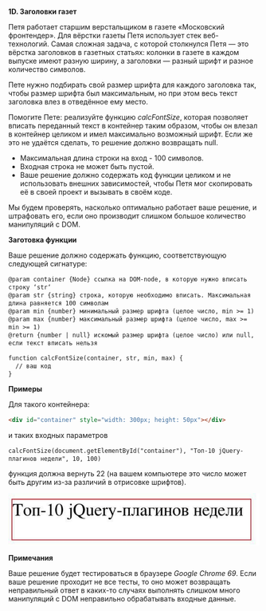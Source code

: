 **1D. Заголовки газет**

Петя работает старшим верстальщиком в газете «Московский фронтендер». Для вёрстки газеты Петя использует стек веб-технологий. Самая сложная задача, с которой столкнулся Петя — это вёрстка заголовков в газетных статьях: колонки в газете в каждом выпуске имеют разную ширину, а заголовки — разный шрифт и разное количество символов.

Пете нужно подбирать свой размер шрифта для каждого заголовка так, чтобы размер шрифта был максимальным, но при этом весь текст заголовка влез в отведённое ему место.

Помогите Пете: реализуйте функцию *calcFontSize*, которая позволяет вписать переданный текст в контейнер таким образом, чтобы он влезал в контейнер целиком и имел максимально возможный шрифт. Если же это не удаётся сделать, то решение должно возвращать null. 

- Максимальная длина строки на вход - 100 символов. 
- Входная строка не может быть пустой. 
- Ваше решение должно содержать код функции целиком и не использовать внешних зависимостей, чтобы Петя мог скопировать её в своей проект и вызывать в своём коде.

Мы будем проверять, насколько оптимально работает ваше решение, и штрафовать его, если оно производит слишком большое количество манипуляций с DOM.

**Заготовка функции**

Ваше решение должно содержать функцию, соответствующую следующей сигнатуре:

```params 
@param container {Node} ссылка на DOM-node, в которую нужно вписать строку ‘str‘  
@param str {string} строка, которую необходимо вписать. Максимальная длина равняется 100 символам  
@param min {number} минимальный размер шрифта (целое число, min >= 1)  
@param max {number} максимальный размер шрифта (целое число, max >= min >= 1)  
@return {number | null} искомый размер шрифта (целое число) или null, если текст вписать нельзя  
```

```func
function calcFontSize(container, str, min, max) {  
  // ваш код  
}
```

**Примеры**

Для такого контейнера:

```html
<div id="container" style="width: 300px; height: 50px"></div>
```

и таких входных параметров

```
calcFontSize(document.getElementById("container"), "Топ-10 jQuery-плагинов недели", 10, 100)
```

функция должна вернуть 22 (на вашем компьютере это число может быть другим из-за различий в отрисовке шрифтов).

![](/2018_front/1D/statement-image.jpg)

**Примечания**

Ваше решение будет тестироваться в браузере *Google Chrome 69*.
Если ваше решение проходит не все тесты, то оно может
возвращать неправильный ответ в каких-то случаях
выполнять слишком много манипуляций с DOM
неправильно обрабатывать входные данные.